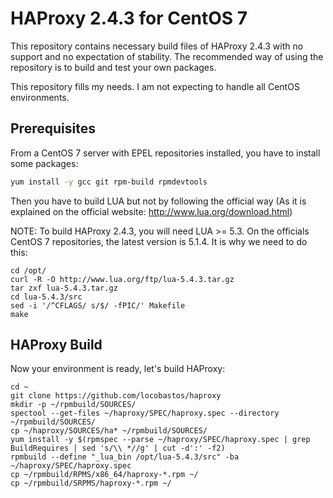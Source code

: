 # HAProxy 2.4.3 for CentOS 7

This repository contains necessary build files of HAProxy 2.4.3 with no support and no expectation of stability. The recommended way of using the repository is to build and test your own packages.

This repository fills my needs. I am not expecting to handle all CentOS environments.

## Prerequisites

From a CentOS 7 server with EPEL repositories installed, you have to install some packages:

```bash
yum install -y gcc git rpm-build rpmdevtools
```

Then you have to build LUA but not by following the official way (As it is explained on the official website: http://www.lua.org/download.html)

NOTE: To build HAProxy 2.4.3, you will need LUA >= 5.3. On the officials CentOS 7 repositories, the latest version is 5.1.4. It is why we need to do this:

```
cd /opt/
curl -R -O http://www.lua.org/ftp/lua-5.4.3.tar.gz
tar zxf lua-5.4.3.tar.gz
cd lua-5.4.3/src
sed -i '/^CFLAGS/ s/$/ -fPIC/' Makefile
make
```

## HAProxy Build

Now your environment is ready, let's build HAProxy:

```
cd ~
git clone https://github.com/locobastos/haproxy
mkdir -p ~/rpmbuild/SOURCES/
spectool --get-files ~/haproxy/SPEC/haproxy.spec --directory ~/rpmbuild/SOURCES/
cp ~/haproxy/SOURCES/ha* ~/rpmbuild/SOURCES/
yum install -y $(rpmspec --parse ~/haproxy/SPEC/haproxy.spec | grep BuildRequires | sed 's/\\ *//g' | cut -d':' -f2)
rpmbuild --define "_lua_bin /opt/lua-5.4.3/src" -ba ~/haproxy/SPEC/haproxy.spec
cp ~/rpmbuild/RPMS/x86_64/haproxy-*.rpm ~/
cp ~/rpmbuild/SRPMS/haproxy-*.rpm ~/
```
